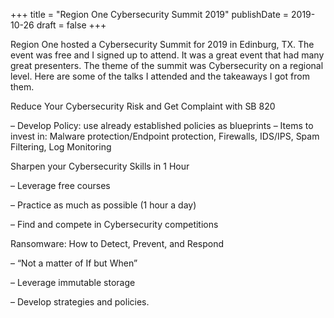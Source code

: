 +++
title = "Region One Cybersecurity Summit 2019"
publishDate = 2019-10-26
draft = false
+++

Region One hosted a Cybersecurity Summit for 2019 in Edinburg, TX. The event was free and I signed up to attend. It was a great event that had many great presenters. The theme of the summit was Cybersecurity on a regional level. Here are some of the talks I attended and the takeaways I got from them.

Reduce Your Cybersecurity Risk and Get Complaint with SB 820

– Develop Policy: use already established policies as blueprints
– Items to invest in: Malware protection/Endpoint protection, Firewalls, IDS/IPS, Spam Filtering, Log Monitoring

Sharpen your Cybersecurity Skills in 1 Hour

– Leverage free courses

– Practice as much as possible (1 hour a day)

– Find and compete in Cybersecurity competitions

Ransomware: How to Detect, Prevent, and Respond

– “Not a matter of If but When”

– Leverage immutable storage

– Develop strategies and policies.

